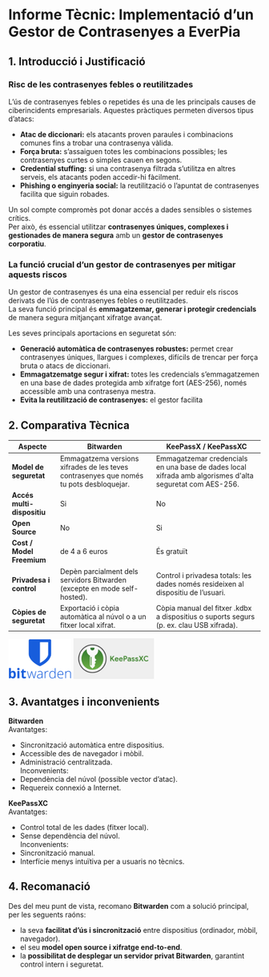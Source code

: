 
# Informe Tècnic: Implementació d’un Gestor de Contrasenyes a EverPia

## 1. Introducció i Justificació

### Risc de les contrasenyes febles o reutilitzades

L’ús de contrasenyes febles o repetides és una de les principals causes de ciberincidents empresarials. Aquestes pràctiques permeten diversos tipus d’atacs:

- **Atac de diccionari:** els atacants proven paraules i combinacions comunes fins a trobar una contrasenya vàlida.  
- **Força bruta:** s’assaiguen totes les combinacions possibles; les contrasenyes curtes o simples cauen en segons.  
- **Credential stuffing:** si una contrasenya filtrada s’utilitza en altres serveis, els atacants poden accedir-hi fàcilment.  
- **Phishing o enginyeria social:** la reutilització o l’apuntat de contrasenyes facilita que siguin robades.

Un sol compte compromès pot donar accés a dades sensibles o sistemes crítics.  
Per això, és essencial utilitzar **contrasenyes úniques, complexes i gestionades de manera segura** amb un **gestor de contrasenyes corporatiu**.

### La funció crucial d’un gestor de contrasenyes per mitigar aquests riscos

Un gestor de contrasenyes és una eina essencial per reduir els riscos derivats de l’ús de contrasenyes febles o reutilitzades.  
La seva funció principal és **emmagatzemar, generar i protegir credencials** de manera segura mitjançant xifratge avançat.

Les seves principals aportacions en seguretat són:

- **Generació automàtica de contrasenyes robustes:** permet crear contrasenyes úniques, llargues i complexes, difícils de trencar per força bruta o atacs de diccionari.  
- **Emmagatzematge segur i xifrat:** totes les credencials s’emmagatzemen en una base de dades protegida amb xifratge fort (AES-256), només accessible amb una contrasenya mestra.  
- **Evita la reutilització de contrasenyes:** el gestor facilita

## 2. Comparativa Tècnica


| Aspecte | Bitwarden | KeePassX / KeePassXC |
| ----- | ----- | ----- |
| **Model de seguretat** | Emmagatzema versions xifrades de les teves contrasenyes que només tu pots desbloquejar. | Emmagatzemar credencials en una base de dades local xifrada amb algorismes d'alta seguretat com AES-256. |
| **Accés multi-dispositiu** | Si | No |
| **Open Source** | No | Si |
| **Cost / Model Freemium** | de 4 a 6 euros | És gratuït |
| **Privadesa i control** | Depèn parcialment dels servidors Bitwarden (excepte en mode self-hosted). | Control i privadesa totals: les dades només resideixen al dispositiu de l’usuari. |
| **Còpies de seguretat** | Exportació i còpia automàtica al núvol o a un fitxer local xifrat. | Còpia manual del fitxer .kdbx a dispositius o suports segurs (p. ex. clau USB xifrada). |

<img src="/tasca1/img/Bitwarden.png" alt="Bitwarden logo" width="25%" height="25%"> <img src="/tasca1/img/keepassxc.jpg" alt="keepassxc logo" width="32%" height="32%">

## 3. Avantatges i inconvenients

**Bitwarden**  
Avantatges:
- Sincronització automàtica entre dispositius.
- Accessible des de navegador i mòbil.
- Administració centralitzada.  
Inconvenients:
- Dependència del núvol (possible vector d’atac).
- Requereix connexió a Internet.

**KeePassXC**  
Avantatges:
- Control total de les dades (fitxer local).
- Sense dependència del núvol.  
Inconvenients:
- Sincronització manual.
- Interfície menys intuïtiva per a usuaris no tècnics.

## 4. Recomanació

Des del meu punt de vista, recomano **Bitwarden** com a solució principal, per les seguents raóns:
- la seva **facilitat d’ús i sincronització** entre dispositius (ordinador, mòbil, navegador).
- el seu **model open source i xifratge end-to-end**.
- la **possibilitat de desplegar un servidor privat Bitwarden**, garantint control intern i seguretat.


